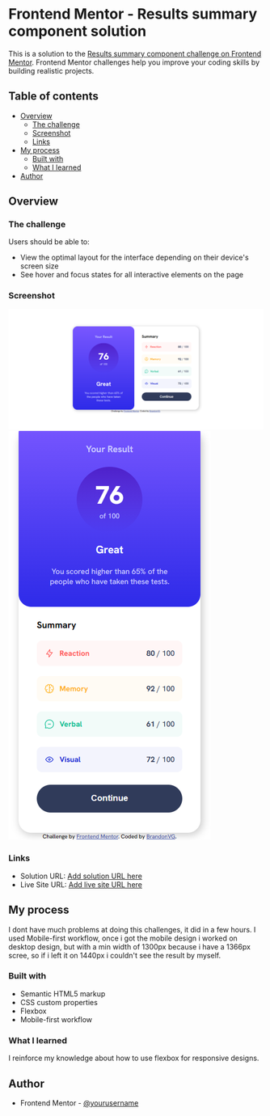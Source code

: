 # Frontend Mentor - Results summary component solution

This is a solution to the [Results summary component challenge on Frontend Mentor](https://www.frontendmentor.io/challenges/results-summary-component-CE_K6s0maV). Frontend Mentor challenges help you improve your coding skills by building realistic projects. 

## Table of contents

- [Overview](#overview)
  - [The challenge](#the-challenge)
  - [Screenshot](#screenshot)
  - [Links](#links)
- [My process](#my-process)
  - [Built with](#built-with)
  - [What I learned](#what-i-learned)
- [Author](#author)


## Overview

### The challenge

Users should be able to:

- View the optimal layout for the interface depending on their device's screen size
- See hover and focus states for all interactive elements on the page

### Screenshot

![](./Captura%20de%20pantalla%202023-05-27%20175534.png)
![](./FireShot%20Pro%20Webpage%20Capture%20013%20-%20'Frontend%20Mentor%20I%20Results%20summary%20component'%20-%20127.0.0.1.png)

### Links

- Solution URL: [Add solution URL here](https://github.com/BrandonVG/frontend-mentor-challenges-BrandonVG/blob/master/results-summary-component-main/README-template.md)
- Live Site URL: [Add live site URL here](https://brandonvg.github.io/frontend-mentor-challenges-BrandonVG/results-summary-component-main/)

## My process
I dont have much problems at doing this challenges, it did in a few hours.
I used Mobile-first workflow, once i got the mobile design i worked on desktop design, but with a min width of 1300px because i have a 1366px scree, so if i left it on 1440px i couldn't see the result by myself.
### Built with

- Semantic HTML5 markup
- CSS custom properties
- Flexbox
- Mobile-first workflow

### What I learned

I reinforce my knowledge about how to use flexbox for responsive designs.
## Author

- Frontend Mentor - [@yourusername](https://www.frontendmentor.io/profile/BrandonVG)
